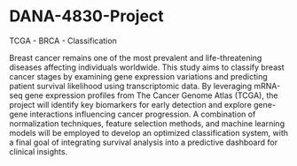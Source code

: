# DANA-4830-Project
TCGA - BRCA - Classification

Breast cancer remains one of the most prevalent and life-threatening diseases affecting individuals worldwide. This study aims to classify breast cancer stages by examining gene expression variations and predicting patient survival likelihood using transcriptomic data. By leveraging mRNA-seq gene expression profiles from The Cancer Genome Atlas (TCGA), the project will identify key biomarkers for early detection and explore gene-gene interactions influencing cancer progression. A combination of normalization techniques, feature selection methods, and machine learning models will be employed to develop an optimized classification system, with a final goal of integrating survival analysis into a predictive dashboard for clinical insights.
